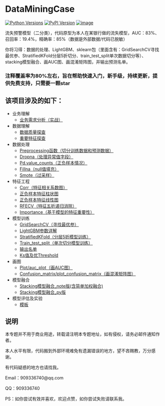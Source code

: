 # DataMiningCase
<a href="https://pypi.org/project/lightgbm" rel="nofollow"><img src="https://camo.githubusercontent.com/34244ae628b4cb096fa26305abc1304e5d1b5e33/68747470733a2f2f696d672e736869656c64732e696f2f707970692f707976657273696f6e732f6c6967687467626d2e7376673f6c6f676f3d707974686f6e266c6f676f436f6c6f723d7768697465" alt="Python Versions" data-canonical-src="https://img.shields.io/pypi/pyversions/lightgbm.svg?logo=python&amp;logoColor=white" style="max-width:100%;"></a>
<a href="https://pypi.org/project/lightgbm" rel="nofollow"><img src="https://camo.githubusercontent.com/e78e5fa3a797f79dfb9179ae5d4c34f5409d45b9/68747470733a2f2f696d672e736869656c64732e696f2f707970692f762f6c6967687467626d2e7376673f6c6f676f3d70797069266c6f676f436f6c6f723d7768697465" alt="PyPI Version" data-canonical-src="https://img.shields.io/pypi/v/lightgbm.svg?logo=pypi&amp;logoColor=white" style="max-width:100%;"></a>
[![image](https://img.shields.io/badge/conda-jupyter-deepgreen.svg)](https://www.anaconda.com/)

<p> 流失预警模型（二分类），代码原型为本人在某银行做的流失模型，AUC：83%、召回率：19.4%，精确率：85%（数据是外部数据/代码已脱敏）
<p>你将习得：数据的处理、LightGBM、sklearn包（里面含有：GridSearchCV寻找最优参、StratifiedKFold分层5折切分、train_test_split单次数据切分等）、stacking模型融合、画AUC图、画混淆矩阵图，并输出预测名单。



### 注释覆盖率为80%左右，旨在帮助快速入门，新手级，持续更新，提供免费支持，只需要一颗star

## 该项目涉及的如下：
<ul>
  <li>业务理解
    <ul>
      <li><a href='https://github.com/ben1234560/DataMiningCase/blob/master/doc/%E4%B8%9A%E5%8A%A1%E9%9C%80%E6%B1%82%E5%88%86%E6%9E%90.md'>业务需求分析（实战）</a>
    </ul>
  </li>
  <li>数据理解
    <ul>
      <li> <a href='https://github.com/ben1234560/DataMiningCase/blob/master/doc/%E6%95%B0%E6%8D%AE%E7%90%86%E8%A7%A3.md'>数据质量探查</a>
      <li> <a href='https://github.com/ben1234560/DataMiningCase/blob/master/doc/%E6%95%B0%E6%8D%AE%E7%90%86%E8%A7%A3.md'>重要特征探查</a>
    </ul>
  </li>
  <li> 数据处理
    <ul>
      <li> <a href='https://github.com/ben1234560/DataMiningCase/blob/master/py/preprocessing.py'>Preprocessing函数（切分训练数据和预测数据）</a>
      </li>
      <li> <a href='https://github.com/ben1234560/DataMiningCase/blob/master/py/preprocessing.py'>Dropna（处理异常值字段）</a>
      <li> <a href='https://github.com/ben1234560/DataMiningCase/blob/master/py/preprocessing.py'>Pd.value_counts（正负样本情况）</a>
      <li> <a href='https://github.com/ben1234560/DataMiningCase/blob/master/py/preprocessing.py'>Fillna（null值填充）</a>
      <li> <a href='https://github.com/ben1234560/DataMiningCase/blob/master/py/over_smote_.py'>Smote（过采样）</a>
    </ul>
  <li> 特征工程
      <ul>
          <li>
              <a href='https://github.com/ben1234560/DataMiningCase/blob/master/py/corr_plt.py'>Corr（特征相关系数图）</a>
          </li>
          <li>
              <a href='https://github.com/ben1234560/DataMiningCase/blob/master/py/bar_plt.py'>正负样本特征柱状图</a>
          </li>
          <li>
              <a href='https://github.com/ben1234560/DataMiningCase/blob/master/py/kde_plt.py'>正负样本特征线性图</a>
          </li>
          <li>
              <a href='https://github.com/ben1234560/DataMiningCase/blob/master/py/rfecv_.py'>RFECV（特征五折递归消除）</a>
          </li>
          <li>
              <a href='https://github.com/ben1234560/DataMiningCase/blob/master/py/importance_plt.py'>Importance（基于模型的特征重要性）</a>
          </li>
      </ul>
  <li> 模型训练
    <ul>
      <li> <a href='https://github.com/ben1234560/DataMiningCase/blob/master/py/just_num_leaves.py'>GridSearchCV（寻找最优参）</a>
      <li> <a href='https://github.com/microsoft/LightGBM/blob/master/docs/Parameters.rst'>LightGBM参数详解</a>
      <li> <a href='https://github.com/ben1234560/DataMiningCase/blob/master/py/train_5_cross.py'>StratifiedKFold（分层5折模型训练）</a>
      <li> <a href='https://github.com/ben1234560/DataMiningCase/blob/master/py/train_2_cross.py'>Train_test_split（单次切分模型训练）</a>
      <li> <a href='https://github.com/ben1234560/DataMiningCase/blob/master/py/train_5_cross.py'>输出名单</a>
      <li> <a href='https://github.com/ben1234560/DataMiningCase/blob/master/py/metrics_ks.py'>Ks值及优Threshold</a>
    </ul>
  <li> 画图
    <ul>
      <li> <a href='https://github.com/ben1234560/DataMiningCase/blob/master/py/auc_plot.py'>Plot/auc_plot（画AUC图）</a>
      <li> <a href='https://github.com/ben1234560/DataMiningCase/blob/master/py/metrics_plot.py'>Confusion_matrix/plot_confusion_matrix（画混淆矩阵图）</a>
    </ul>
  <li> 模型融合
      <ul>
          <li><a href='https://github.com/ben1234560/DataMiningCase/blob/master/notebook/%E6%A8%A1%E5%9E%8B%E8%9E%8D%E5%90%88.ipynb'>Stacking模型融合_note版(含简单加权融合)</a>
          <li><a href='https://github.com/ben1234560/DataMiningCase/blob/master/py/stacking_fusion.py'>Stacking模型融合_py版</a></li>
          </li>
      </ul>
  <li> 模型评估及实验
    <ul>
      <li><a href='https://github.com/ben1234560/DataMiningCase/tree/master/doc'>模板</a>
    </ul> 
</ul>





## 说明
<p> 本专题并不用于商业用途，转载请注明本专题地址，如有侵权，请务必邮件通知作者。
<p> 本人水平有限，代码搬到外部环境难免有遗漏错误的地方，望不吝赐教，万分感谢。
<p> 有代码疑惑的地方也请找我。
<p> Email：909336740@qq.com
<p> QQ：909336740
<p> PS：如你尝试有效并喜欢，欢迎点赞，如你尝试失败请联系我。

